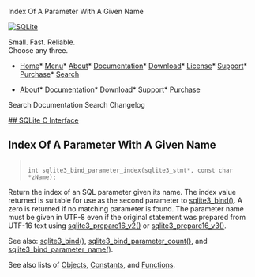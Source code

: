 




Index Of A Parameter With A Given Name




[![SQLite](../images/sqlite370_banner.gif)](../index.html)


Small. Fast. Reliable.  
Choose any three.


* [Home](../index.html)* [Menu](javascript:void(0))* [About](../about.html)* [Documentation](../docs.html)* [Download](../download.html)* [License](../copyright.html)* [Support](../support.html)* [Purchase](../prosupport.html)* [Search](javascript:void(0))




* [About](../about.html)* [Documentation](../docs.html)* [Download](../download.html)* [Support](../support.html)* [Purchase](../prosupport.html)






Search Documentation
Search Changelog









[## SQLite C Interface](../c3ref/intro.html)
## Index Of A Parameter With A Given Name




> ```
> 
> int sqlite3_bind_parameter_index(sqlite3_stmt*, const char *zName);
> 
> ```



Return the index of an SQL parameter given its name. The
index value returned is suitable for use as the second
parameter to [sqlite3\_bind()](../c3ref/bind_blob.html). A zero
is returned if no matching parameter is found. The parameter
name must be given in UTF\-8 even if the original statement
was prepared from UTF\-16 text using [sqlite3\_prepare16\_v2()](../c3ref/prepare.html) or
[sqlite3\_prepare16\_v3()](../c3ref/prepare.html).


See also: [sqlite3\_bind()](../c3ref/bind_blob.html),
[sqlite3\_bind\_parameter\_count()](../c3ref/bind_parameter_count.html), and
[sqlite3\_bind\_parameter\_name()](../c3ref/bind_parameter_name.html).


See also lists of
 [Objects](../c3ref/objlist.html),
 [Constants](../c3ref/constlist.html), and
 [Functions](../c3ref/funclist.html).


